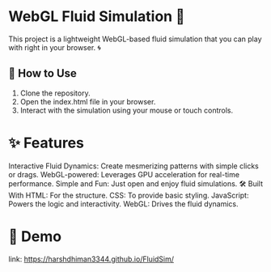 # WebGL Fluid Simulation 🌊  

This project is a lightweight WebGL-based fluid simulation that you can play with right in your browser. 🌀  

## 🚀 How to Use  

1. Clone the repository.
2. Open the index.html file in your browser.
3. Interact with the simulation using your mouse or touch controls.
# ✨ Features
Interactive Fluid Dynamics: Create mesmerizing patterns with simple clicks or drags.
WebGL-powered: Leverages GPU acceleration for real-time performance.
Simple and Fun: Just open and enjoy fluid simulations.
🛠️ Built With
HTML: For the structure.
CSS: To provide basic styling.
JavaScript: Powers the logic and interactivity.
WebGL: Drives the fluid dynamics.
# 🎥 Demo
link: https://harshdhiman3344.github.io/FluidSim/
